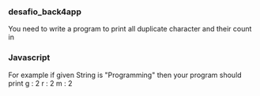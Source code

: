 ### desafio_back4app

You need to write a program to print all duplicate character
and their count in 
### Javascript
For example if given String is "Programming" then your program should print
g : 2
r : 2
m : 2
